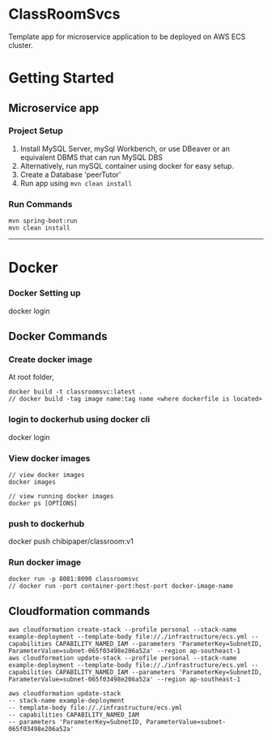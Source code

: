 # ClassRoomSvcs
Template app for microservice application to be deployed on AWS ECS cluster. 

# Getting Started
## Microservice app
### Project Setup
1. Install MySQL Server, mySql Workbench, or use DBeaver or an equivalent DBMS that can run MySQL DBS
2. Alternatively, run mySQL container using docker for easy setup.
3. Create a Database 'peerTutor'
4. Run app using ```mvn clean install```

### Run Commands
```aidl
mvn spring-boot:run
mvn clean install
```
-------
# Docker
### Docker Setting up
docker login

## Docker Commands

### Create docker image
At root folder,
```aidl
docker build -t classroomsvc:latest . 
// docker build -tag image name:tag name <where dockerfile is located>
```


### login to dockerhub using docker cli
docker login

### View docker images
```aidl
// view docker images
docker images

// view running docker images
docker ps [OPTIONS]
```

### push to dockerhub
docker push chibipaper/classroom:v1

### Run docker image
```aidl
docker run -p 8081:8090 classroomsvc
// docker run -port container-port:host-port docker-image-name
```

## Cloudformation commands
```aidl
aws cloudformation create-stack --profile personal --stack-name example-deployment --template-body file://./infrastructure/ecs.yml --capabilities CAPABILITY_NAMED_IAM --parameters 'ParameterKey=SubnetID, ParameterValue=subnet-065f03498e206a52a' --region ap-southeast-1
aws cloudformation update-stack --profile personal --stack-name example-deployment --template-body file://./infrastructure/ecs.yml --capabilities CAPABILITY_NAMED_IAM --parameters 'ParameterKey=SubnetID, ParameterValue=subnet-065f03498e206a52a' --region ap-southeast-1

aws cloudformation update-stack 
-- stack-name example-deployment
-- template-body file://./infrastructure/ecs.yml
-- capabilities CAPABILITY_NAMED_IAM
-- parameters 'ParameterKey=SubnetID, ParameterValue=subnet-065f03498e206a52a'

 
```